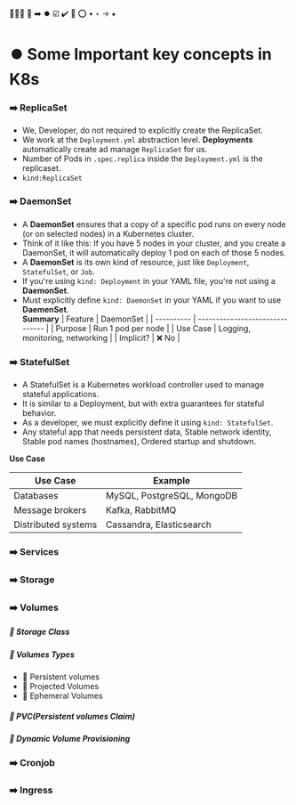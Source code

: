 🔵🔹🔷 🔵 ➡️ ⏺️
☑️ ✔️ 🔴 ⭕
•
‣
→
⁕

# ⏺️ Some Important key concepts in K8s

### ➡️ ReplicaSet
- We, Developer, do not required to explicitly create the ReplicaSet.
- We work at the `Deployment.yml` abstraction level. **Deployments** automatically create ad manage `ReplicaSet` for us.
- Number of Pods in `.spec.replica` inside the `Deployment.yml` is the replicaset.
- `kind:ReplicaSet` 


### ➡️ DaemonSet
- A **DaemonSet** ensures that a copy of a specific pod runs on every node (or on selected nodes) in a Kubernetes cluster.  
- Think of it like this: If you have 5 nodes in your cluster, and you create a DaemonSet, it will automatically deploy 1 pod on each of those 5 nodes.  
- A **DaemonSet** is its own kind of resource, just like `Deployment`, `StatefulSet`, or `Job`.  
- If you're using `kind: Deployment` in your YAML file, you're not using a **DaemonSet**.  
- Must explicitly define `kind: DaemonSet` in your YAML if you want to use **DaemenSet**.  
**Summary**
| Feature    | DaemonSet                        |
| ---------- | -------------------------------  | 
| Purpose    | Run 1 pod per node               | 
| Use Case   | Logging, monitoring, networking  | 
| Implicit?  | ❌ No                            |


### ➡️ StatefulSet 
- A StatefulSet is a Kubernetes workload controller used to manage stateful applications.
- It is similar to a Deployment, but with extra guarantees for stateful behavior.
- As a developer, we must explicitly define it using `kind: StatefulSet`.
-  Any stateful app that needs persistent data, Stable network identity, Stable pod names (hostnames), Ordered startup and shutdown.

**Use Case**

| Use Case            | Example                      |
| ------------------- |------------------------------|
| Databases           | MySQL, PostgreSQL, MongoDB   |
| Message brokers     | Kafka, RabbitMQ              |
| Distributed systems | Cassandra, Elasticsearch     |



### ➡️ Services

### ➡️ Storage 

### ➡️ Volumes

##### 🔵 Storage Class

##### 🔵 Volumes Types
- 🔷 Persistent volumes
- 🔷 Projected Volumes
- 🔷 Ephemeral Volumes

##### 🔵 PVC(Persistent volumes Claim)
##### 🔵 Dynamic Volume Provisioning


### ➡️ Cronjob

### ➡️ Ingress




